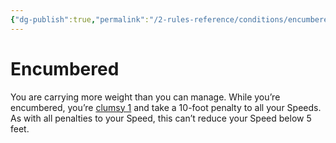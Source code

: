 ```yaml
---
{"dg-publish":true,"permalink":"/2-rules-reference/conditions/encumbered/"}
---
```


# Encumbered

You are carrying more weight than you can manage. While you’re encumbered, you’re [clumsy 1](https://2e.aonprd.com/Conditions.aspx?ID=3) and take a 10-foot penalty to all your Speeds. As with all penalties to your Speed, this can’t reduce your Speed below 5 feet.